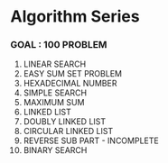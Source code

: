 # Algorithm Series
### GOAL : 100 PROBLEM 

1. LINEAR SEARCH
2. EASY SUM SET PROBLEM
3. HEXADECIMAL NUMBER
4. SIMPLE SEARCH
5. MAXIMUM SUM
6. LINKED LIST
7. DOUBLY LINKED LIST
8. CIRCULAR LINKED LIST
9. REVERSE SUB PART - INCOMPLETE
10. BINARY SEARCH